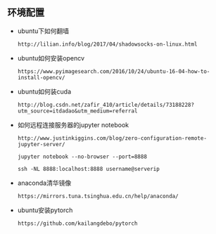 ## 环境配置

* ubuntu下如何翻墙

	`http://lilian.info/blog/2017/04/shadowsocks-on-linux.html`

* ubuntu如何安装opencv

	`https://www.pyimagesearch.com/2016/10/24/ubuntu-16-04-how-to-install-opencv/`
	
* ubuntu如何装cuda

	`http://blog.csdn.net/zafir_410/article/details/73188228?utm_source=itdadao&utm_medium=referral`
	
* 如何远程连接服务器的jupyter notebook

	`http://www.justinkiggins.com/blog/zero-configuration-remote-jupyter-server/`
	
	`jupyter notebook --no-browser --port=8888`
	
	`ssh -NL 8888:localhost:8888 username@serverip`
	
* anaconda清华镜像

	`https://mirrors.tuna.tsinghua.edu.cn/help/anaconda/`
	
* ubuntu安装pytorch

	`https://github.com/kailangdebo/pytorch`